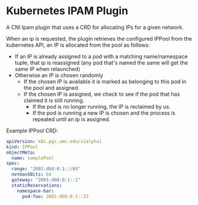 # Kubernetes IPAM Plugin

A CNI Ipam plugin that uses a CRD for allocating IPs for a given network.  

When an ip is requested, the plugin retrieves the configured IPPool from the kubernetes API, an IP is allocated from the pool as follows:
* If an IP is already assigned to a pod with a matching name/namespace tuple, that ip is reassigned (any pod that's named the same will get the same IP when relaunched)
* Otherwise an IP is chosen randomly
  * If the chosen IP is available it is marked as belonging to this pod in the pool and assigned.
  * If the chosen IP is assigned, we check to see if the pod that has claimed it is still running.
    * If the pod is no longer running, the IP is reclaimed by us.
    * If the pod is running a new IP is chosen and the process is repeated until an ip is assigned.


Example IPPool CRD:
```yaml
apiVersion: k8s.pgc.umn.edu/v1alpha1
kind: IPPool
objectMeta:
  name: samplePool
spec:
  range: "2001:db8:0:1::/65"
  netmaskBits: 64
  gateway: "2001:db8:0:1::1"
  staticReservations:
    namespace-bar:
      pod-foo: 2001:db8:0:1::23
```  
